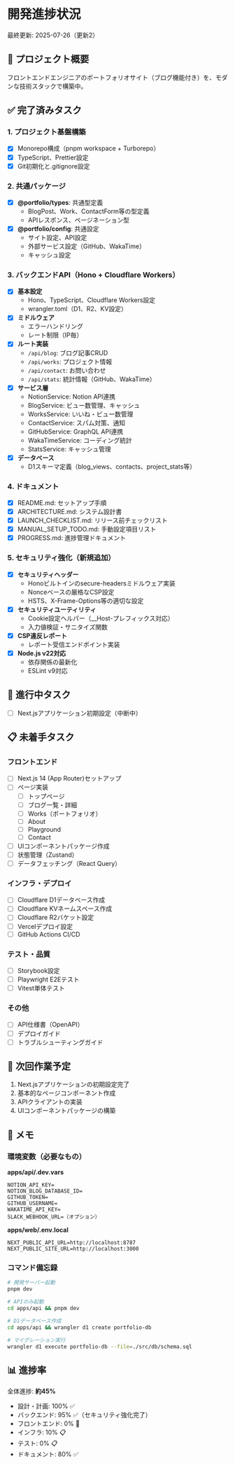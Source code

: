 # 開発進捗状況

最終更新: 2025-07-26（更新2）

## 🎯 プロジェクト概要

フロントエンドエンジニアのポートフォリオサイト（ブログ機能付き）を、モダンな技術スタックで構築中。

## ✅ 完了済みタスク

### 1. プロジェクト基盤構築
- [x] Monorepo構成（pnpm workspace + Turborepo）
- [x] TypeScript、Prettier設定
- [x] Git初期化と.gitignore設定

### 2. 共通パッケージ
- [x] **@portfolio/types**: 共通型定義
  - BlogPost、Work、ContactForm等の型定義
  - APIレスポンス、ページネーション型
- [x] **@portfolio/config**: 共通設定
  - サイト設定、API設定
  - 外部サービス設定（GitHub、WakaTime）
  - キャッシュ設定

### 3. バックエンドAPI（Hono + Cloudflare Workers）
- [x] **基本設定**
  - Hono、TypeScript、Cloudflare Workers設定
  - wrangler.toml（D1、R2、KV設定）
- [x] **ミドルウェア**
  - エラーハンドリング
  - レート制限（IP毎）
- [x] **ルート実装**
  - `/api/blog`: ブログ記事CRUD
  - `/api/works`: プロジェクト情報
  - `/api/contact`: お問い合わせ
  - `/api/stats`: 統計情報（GitHub、WakaTime）
- [x] **サービス層**
  - NotionService: Notion API連携
  - BlogService: ビュー数管理、キャッシュ
  - WorksService: いいね・ビュー数管理
  - ContactService: スパム対策、通知
  - GitHubService: GraphQL API連携
  - WakaTimeService: コーディング統計
  - StatsService: キャッシュ管理
- [x] **データベース**
  - D1スキーマ定義（blog_views、contacts、project_stats等）

### 4. ドキュメント
- [x] README.md: セットアップ手順
- [x] ARCHITECTURE.md: システム設計書
- [x] LAUNCH_CHECKLIST.md: リリース前チェックリスト
- [x] MANUAL_SETUP_TODO.md: 手動設定項目リスト
- [x] PROGRESS.md: 進捗管理ドキュメント

### 5. セキュリティ強化（新規追加）
- [x] **セキュリティヘッダー**
  - Honoビルトインのsecure-headersミドルウェア実装
  - Nonceベースの厳格なCSP設定
  - HSTS、X-Frame-Options等の適切な設定
- [x] **セキュリティユーティリティ**
  - Cookie設定ヘルパー（__Host-プレフィックス対応）
  - 入力値検証・サニタイズ関数
- [x] **CSP違反レポート**
  - レポート受信エンドポイント実装
- [x] **Node.js v22対応**
  - 依存関係の最新化
  - ESLint v9対応

## 🚧 進行中タスク

- [ ] Next.jsアプリケーション初期設定（中断中）

## 📋 未着手タスク

### フロントエンド
- [ ] Next.js 14 (App Router)セットアップ
- [ ] ページ実装
  - [ ] トップページ
  - [ ] ブログ一覧・詳細
  - [ ] Works（ポートフォリオ）
  - [ ] About
  - [ ] Playground
  - [ ] Contact
- [ ] UIコンポーネントパッケージ作成
- [ ] 状態管理（Zustand）
- [ ] データフェッチング（React Query）

### インフラ・デプロイ
- [ ] Cloudflare D1データベース作成
- [ ] Cloudflare KVネームスペース作成
- [ ] Cloudflare R2バケット設定
- [ ] Vercelデプロイ設定
- [ ] GitHub Actions CI/CD

### テスト・品質
- [ ] Storybook設定
- [ ] Playwright E2Eテスト
- [ ] Vitest単体テスト

### その他
- [ ] API仕様書（OpenAPI）
- [ ] デプロイガイド
- [ ] トラブルシューティングガイド

## 🔄 次回作業予定

1. Next.jsアプリケーションの初期設定完了
2. 基本的なページコンポーネント作成
3. APIクライアントの実装
4. UIコンポーネントパッケージの構築

## 📝 メモ

### 環境変数（必要なもの）

**apps/api/.dev.vars**
```
NOTION_API_KEY=
NOTION_BLOG_DATABASE_ID=
GITHUB_TOKEN=
GITHUB_USERNAME=
WAKATIME_API_KEY=
SLACK_WEBHOOK_URL=（オプション）
```

**apps/web/.env.local**
```
NEXT_PUBLIC_API_URL=http://localhost:8787
NEXT_PUBLIC_SITE_URL=http://localhost:3000
```

### コマンド備忘録

```bash
# 開発サーバー起動
pnpm dev

# APIのみ起動
cd apps/api && pnpm dev

# D1データベース作成
cd apps/api && wrangler d1 create portfolio-db

# マイグレーション実行
wrangler d1 execute portfolio-db --file=./src/db/schema.sql
```

## 📊 進捗率

全体進捗: **約45%**

- 設計・計画: 100% ✅
- バックエンド: 95% ✅（セキュリティ強化完了）
- フロントエンド: 0% 🚧
- インフラ: 10% 📋
- テスト: 0% 📋
- ドキュメント: 80% ✅